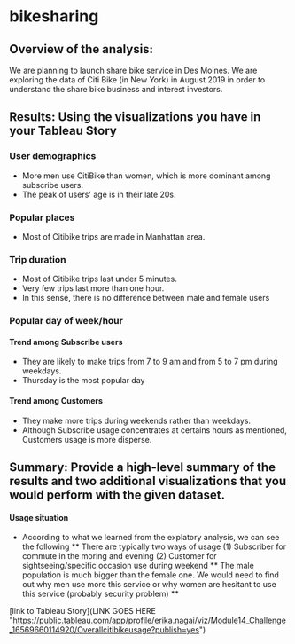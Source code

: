 # bikesharing
## Overview of the analysis: 
We are planning to launch share bike service in Des Moines. We are exploring the data of Citi Bike (in New York) in August 2019 in order to understand the share bike business and interest investors.

## Results: Using the visualizations you have in your Tableau Story
### User demographics
* More men use CitiBike than women, which is more dominant among subscribe users.
* The peak of users' age is in their late 20s.

### Popular places
* Most of Citibike trips are made in Manhattan area.

### Trip duration
* Most of Citibike trips last under 5 minutes.
* Very few trips last more than one hour.
* In this sense, there is no difference between male and female users

### Popular day of week/hour
#### Trend among Subscribe users
* They are likely to make trips from 7 to 9 am and from 5 to 7 pm during weekdays.
* Thursday is the most popular day 
#### Trend among Customers
* They make more trips during weekends rather than weekdays.
* Although Subscribe usage concentrates at certains hours as mentioned, Customers usage is more disperse.


## Summary: Provide a high-level summary of the results and two additional visualizations that you would perform with the given dataset.

#### Usage situation
* According to what we learned from the explatory analysis, we can see the following
** There are typically two ways of usage (1) Subscriber for commute in the moring and evening (2) Customer for sightseeing/specific occasion use during weekend 
** The male population is much bigger than the female one. We would need to find out why men use more this service or why women are hesitant to use this service (probably security problem)
** 

[link to Tableau Story](LINK GOES HERE "https://public.tableau.com/app/profile/erika.nagai/viz/Module14_Challenge_16569660114920/Overallcitibikeusage?publish=yes")
